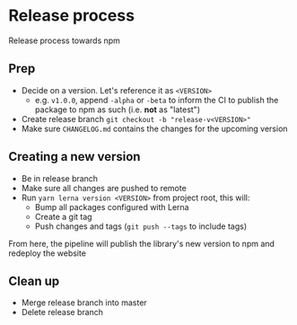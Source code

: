 # Release process

Release process towards npm

## Prep

- Decide on a version. Let's reference it as `<VERSION>`
  - e.g. `v1.0.0`, append `-alpha` or `-beta` to inform the CI to publish the package to npm as such (i.e. **not** as
    "latest")
- Create release branch `git checkout -b "release-v<VERSION>"`
- Make sure `CHANGELOG.md` contains the changes for the upcoming version

## Creating a new version

- Be in release branch
- Make sure all changes are pushed to remote
- Run `yarn lerna version <VERSION>` from project root, this will:
  - Bump all packages configured with Lerna
  - Create a git tag
  - Push changes and tags (`git push --tags` to include tags)

From here, the pipeline will publish the library's new version to npm and redeploy the website

## Clean up

- Merge release branch into master
- Delete release branch
